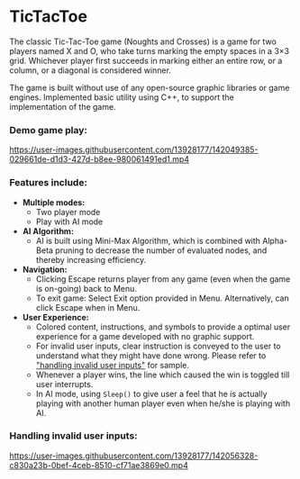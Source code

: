 # TicTacToe

The classic Tic-Tac-Toe game (Noughts and Crosses) is a game for two players named X and O, who take turns marking the empty spaces in a 3×3 grid. Whichever player first succeeds in marking either an entire row, or a column, or a diagonal is considered winner.

The game is built without use of any open-source graphic libraries or game engines. Implemented basic utility using C++, to support the implementation of the game.

### Demo game play:
https://user-images.githubusercontent.com/13928177/142049385-029661de-d1d3-427d-b8ee-980061491ed1.mp4

### Features include:
- **Multiple modes:**
  - Two player mode
  - Play with AI mode
- **AI Algorithm:**
  - AI is built using Mini-Max Algorithm, which is combined with Alpha-Beta pruning to decrease the number of evaluated nodes, and thereby increasing efficiency.
- **Navigation:**
  - Clicking Escape returns player from any game (even when the game is on-going) back to Menu.
  - To exit game: Select Exit option provided in Menu. Alternatively, can click Escape when in Menu.
- **User Experience:**
  - Colored content, instructions, and symbols to provide a optimal user experience for a game developed with no graphic support.
  - For invalid user inputs, clear instruction is conveyed to the user to understand what they might have done wrong. Please refer to ["handling invalid user inputs"](https://github.com/imjoker/TicTacToe/blob/main/README.md#handling-invalid-user-inputs) for sample.
  - Whenever a player wins, the line which caused the win is toggled till user interrupts.
  - In AI mode, using `Sleep()` to give user a feel that he is actually playing with another human player even when he/she is playing with AI.

### Handling invalid user inputs:
https://user-images.githubusercontent.com/13928177/142056328-c830a23b-0bef-4ceb-8510-cf71ae3869e0.mp4

